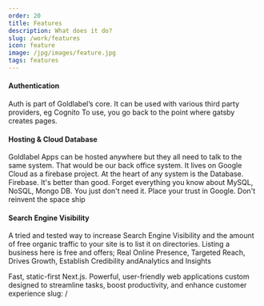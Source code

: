 ```yaml
---
order: 20
title: Features
description: What does it do?
slug: /work/features
icon: feature
image: /jpg/images/feature.jpg
tags: features
---
```

#### Authentication
Auth is part of Goldlabel’s core. It can be used with various third party providers, eg Cognito To use, you go back to the point where gatsby creates pages. 

#### Hosting & Cloud Database
Goldlabel Apps can be hosted anywhere but they all need to talk to the same system. That would be our back office system. It lives on Google Cloud as a firebase project. At the heart of any system is the Database. Firebase. It's better than good. Forget everything you know about MySQL, NoSQL, Mongo DB. You just don't need it. Place your trust in Google. Don't reinvent the space ship

#### Search Engine Visibility

A tried and tested way to increase Search Engine Visibility and the amount of free organic traffic to your site is to list it on directories. Listing a business here is free and offers; Real Online Presence, Targeted Reach, Drives Growth, Establish Credibility andAnalytics and Insights

Fast, static-first Next.js. Powerful, user-friendly web applications custom designed to streamline tasks, boost productivity, and enhance customer experience
slug: /
